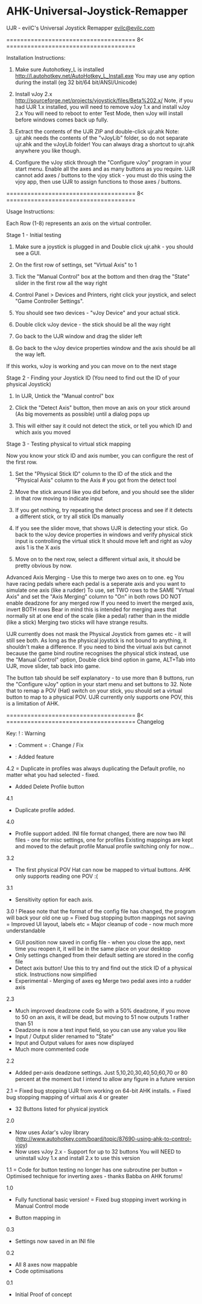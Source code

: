 AHK-Universal-Joystick-Remapper
===============================

UJR - evilC's Universal Joystick Remapper
evilc@evilc.com

===================================== 8< =====================================

Installation Instructions:

1) Make sure Autohotkey_L is installed
http://l.autohotkey.net/AutoHotkey_L_Install.exe
You may use any option during the install (eg 32 bit/64 bit/ANSI/Unicode)

2) Install vJoy 2.x
http://sourceforge.net/projects/vjoystick/files/Beta%202.x/
Note, if you had UJR 1.x installed, you will need to remove vJoy 1.x and install vJoy 2.x
You will need to reboot to enter Test Mode, then vJoy will install before windows comes back up fully.

3) Extract the contents of the UJR ZIP and double-click ujr.ahk
Note: ujr.ahk needs the contents of the "vJoyLib" folder, so do not separate ujr.ahk and the vJoyLib folder!
You can always drag a shortcut to ujr.ahk anywhere you like though.

4) Configure the vJoy stick through the "Configure vJoy" program in your start menu. Enable all the axes and as many buttons as you require.
UJR cannot add axes / buttons to the vjoy stick - you must do this using the vjoy app, then use UJR to assign functions to those axes / buttons.

===================================== 8< =====================================

Usage Instructions:

Each Row (1-8) represents an axis on the virtual controller.

Stage 1 - Initial testing
1) Make sure a joystick is plugged in and Double click ujr.ahk - you should see a GUI.

2) On the first row of settings, set "Virtual Axis" to 1

3) Tick the "Manual Control" box at the bottom and then drag the "State" slider in the first row all the way right

4) Control Panel > Devices and Printers, right click your joystick, and select "Game Controller Settings".

5) You should see two devices - "vJoy Device" and your actual stick.

6) Double click vJoy device - the stick should be all the way right

7) Go back to the UJR window and drag the slider left

8) Go back to the vJoy device properties window and the axis should be all the way left.

If this works, vJoy is working and you can move on to the next stage



Stage 2 - Finding your Joystick ID (You need to find out the ID of your physical Joystick)

1) In UJR, Untick the "Manual control" box

2) Click the "Detect Axis" button, then move an axis on your stick around (As big movements as possible) until a dialog pops up

3) This will either say it could not detect the stick, or tell you which ID and which axis you moved



Stage 3 - Testing physical to virtual stick mapping

Now you know your stick ID and axis number, you can configure the rest of the first row.

1) Set the "Physical Stick ID" column to the ID of the stick and the "Physical Axis" column to the Axis # you got from the detect tool

2) Move the stick around like you did before, and you should see the slider in that row moving to indicate input

3) If you get nothing, try repeating the detect process and see if it detects a different stick, or try all stick IDs manually

4) If you see the slider move, that shows UJR is detecting your stick.
Go back to the vJoy device properties in windows and verify physical stick input is controlling the virtual stick
It should move left and right as vJoy axis 1 is the X axis

5) Move on to the next row, select a different virtual axis, it should be pretty obvious by now.

Advanced
Axis Merging - Use this to merge two axes on to one.
eg You have racing pedals where each pedal is a seperate axis and you want to simulate one axis (like a rudder)
To use, set TWO rows to the SAME "Virtual Axis" and set the "Axis Merging" column to "On" in both rows
DO NOT enable deadzone for any merged row
If you need to invert the merged axis, invert BOTH rows
Bear in mind this is intended for merging axes that normally sit at one end of the scale (like a pedal) rather than in the middle (like a stick)
Merging two sticks will have strange results.


UJR currently does not mask the Physical Joystick from games etc - it will still see both.
As long as the physical joystick is not bound to anything, it shouldn't make a difference.
If you need to bind the virtual axis but cannot because the game bind routine recognises the physical stick instead,
use the "Manual Control" option, Double click bind option in game, ALT+Tab into UJR, move slider, tab back into game.

The button tab should be self explanatory - to use more than 8 buttons, run the "Configure vJoy" option in your start menu and set buttons to 32.
Note that to remap a POV (Hat) switch on your stick, you should set a virtual button to map to a physical POV.
UJR currently only supports one POV, this is a limitation of AHK.


===================================== 8< =====================================
Changelog

Key:
! : Warning
* : Comment
= : Change / Fix
+ : Added feature

4.2
= Duplicate in profiles was always duplicating the Default profile, no matter what you had selected - fixed.
+ Added Delete Profile button

4.1
+ Duplicate profile added.

4.0
+ Profile support added.
INI file format changed, there are now two INI files - one for misc settings, one for profiles
Existing mappings are kept and moved to the default profile
Manual profile switching only for now...

3.2
+ The first physical POV Hat can now be mapped to virtual buttons. AHK only supports reading one POV :(

3.1
+ Sensitivity option for each axis.

3.0
! Please note that the format of the config file has changed, the program will back your old one up
= Fixed bug stopping button mappings not saving
= Improved UI layout, labels etc
= Major cleanup of code - now much more understandable
+ GUI position now saved in config file - when you close the app, next time you reopen it, it will be in the same place on your desktop
+ Only settings changed from their default setting are stored in the config file
+ Detect axis button! Use this to try and find out the stick ID of a physical stick.
Instructions now simplified
+ Experimental - Merging of axes
eg Merge two pedal axes into a rudder axis


2.3
+ Much improved deadzone code
  So with a 50% deadzone, if you move to 50 on an axis, it will be dead, but moving to 51 now outputs 1 rather than 51
+ Deadzone is now a text input field, so you can use any value you like
+ Input / Output slider renamed to "State"
+ Input and Output values for axes now displayed
+ Much more commented code

2.2
+ Added per-axis deadzone settings. Just 5,10,20,30,40,50,60,70 or 80 percent at the moment but I intend to allow any figure in a future version

2.1
= Fixed bug stopping UJR from working on 64-bit AHK installs.
= Fixed bug stopping mapping of virtual axis 4 or greater
+ 32 Buttons listed for physical joystick

2.0
+ Now uses Axlar's vJoy library (http://www.autohotkey.com/board/topic/87690-using-ahk-to-control-vjoy)
+ Now uses vJoy 2.x - Support for up to 32 buttons
You will NEED to uninstall vJoy 1.x and install 2.x to use this version

1.1
= Code for button testing no longer has one subroutine per button
= Optimised technique for inverting axes - thanks Babba on AHK forums!

1.0
* Fully functional basic version!
= Fixed bug stopping invert working in Manual Control mode
+ Button mapping in

0.3
+ Settings now saved in an INI file

0.2
+ All 8 axes now mappable
+ Code optimisations

0.1
* Initial Proof of concept

